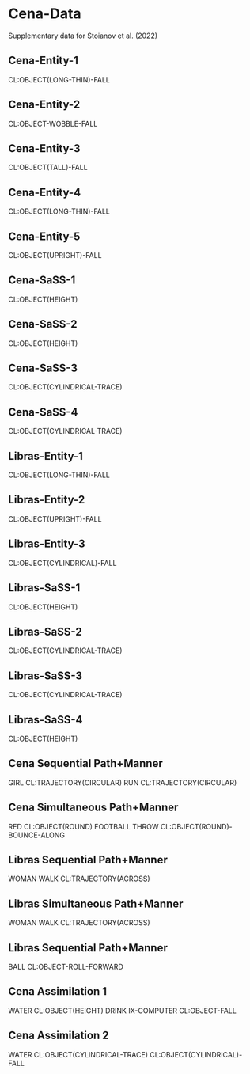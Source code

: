 # Cena-Data
Supplementary data for Stoianov et al. (2022)

Cena-Entity-1
----------------
CL:OBJECT(LONG-THIN)-FALL

Cena-Entity-2
----------------
CL:OBJECT-WOBBLE-FALL

Cena-Entity-3
----------------
CL:OBJECT(TALL)-FALL

Cena-Entity-4
----------------
CL:OBJECT(LONG-THIN)-FALL

Cena-Entity-5
----------------
CL:OBJECT(UPRIGHT)-FALL

Cena-SaSS-1
----------------
CL:OBJECT(HEIGHT)

Cena-SaSS-2
----------------
CL:OBJECT(HEIGHT)

Cena-SaSS-3
----------------
CL:OBJECT(CYLINDRICAL-TRACE)

Cena-SaSS-4
----------------
CL:OBJECT(CYLINDRICAL-TRACE)

Libras-Entity-1
----------------
CL:OBJECT(LONG-THIN)-FALL

Libras-Entity-2
----------------
CL:OBJECT(UPRIGHT)-FALL

Libras-Entity-3
----------------
CL:OBJECT(CYLINDRICAL)-FALL

Libras-SaSS-1
----------------
CL:OBJECT(HEIGHT)

Libras-SaSS-2
----------------
CL:OBJECT(CYLINDRICAL-TRACE)

Libras-SaSS-3
----------------
CL:OBJECT(CYLINDRICAL-TRACE)

Libras-SaSS-4
----------------
CL:OBJECT(HEIGHT)

Cena Sequential Path+Manner
----------------
GIRL CL:TRAJECTORY(CIRCULAR) RUN CL:TRAJECTORY(CIRCULAR) 

Cena Simultaneous Path+Manner
----------------
RED CL:OBJECT(ROUND) FOOTBALL THROW CL:OBJECT(ROUND)-BOUNCE-ALONG

Libras Sequential Path+Manner
----------------
WOMAN WALK CL:TRAJECTORY(ACROSS) 

Libras Simultaneous Path+Manner
----------------
WOMAN WALK CL:TRAJECTORY(ACROSS) 

Libras Sequential Path+Manner
----------------
BALL CL:OBJECT-ROLL-FORWARD

Cena Assimilation 1
----------------
WATER CL:OBJECT(HEIGHT) DRINK IX-COMPUTER CL:OBJECT-FALL

Cena Assimilation 2
----------------
WATER CL:OBJECT(CYLINDRICAL-TRACE) CL:OBJECT(CYLINDRICAL)-FALL
